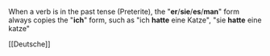 When a verb is in the past tense (Preterite), the "**er**/**sie**/**es**/**man**" form always copies the "**ich**" form, such as "ich **hatte** eine Katze", "sie **hatte** eine katze"



[[Deutsche]]